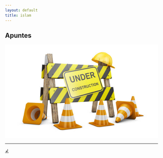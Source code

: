 ```yaml
---
layout: default
title: islam
---
```


## Apuntes

![construction](/construction.png)

---

[↲](../)
